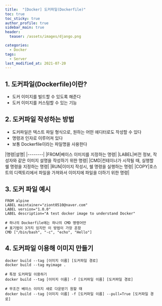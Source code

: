 ```yaml
---
title:  "[Docker] 도커파일(Dockerfile)"
toc: true
toc_sticky: true
author_profile: true
sidebar_main: true
header:
  teaser: /assets/images/django.png

categories:
  - Docker
tags:
  - Server
last_modified_at: 2021-07-20
---  
```


## 1. 도커파일(Dockerfile)이란?
- 도커 이미지를 빌드할 수 있도록 해준다
- 도커 이미지를 커스텀할 수 있는 기능

## 2. 도커파일 작성하는 방법
- 도커파일은 텍스트 파일 형식으로, 원하는 어떤 에디터로도 작성할 수 있다
- 명령과 인자로 이루어져 있다
- 보통 Dockerfile이라는 파일명을 사용한다

|명령|설명|
|--------|
|FROM|베이스 이미지를 지정하는 명령|
|LABEL|버전 정보, 작성자와 같은 이미지 설명을 작성하기 위한 명령|
|CMD|컨테이너가 시작될 때, 실행할 쉘 명령을 지정하는 명령|
|RUN|이미지 작성시, 쉘 명령을 실행하는 명령|
|COPY|호스트의 디렉토리에서 파일을 가져와서 이미지에 파일을 더하기 위한 명령|


## 3. 도커 파일 예시
```
FROM alpine
LABEL maintainer="ziont0510@naver.com"
LABEL version="1.0.0"
LABEL description="A test docker image to understand Docker"

# 하나의 Dockerfile에는 하나의 CMD 명령어만
# 표기법이 3가지 있지만 이 방법이 가장 흔함
CMD ["/bin/bash", "-c", "echo", "Hello"] 
```  

## 4. 도커파일 이용해 이미지 만들기

```
docker build --tag [이미지 이름] [도커파일 경로]
docker build --tag myimage .

# 특정 도커파일 이용하기
docker build --tag [이미지 이름] -f [도커파일 이름] [도커파일 경로]

# 무조건 베이스 이미지 새로 다운받기 원할 때
docker build --tag [이미지 이름] -f [도커파일 이름] --pull=True [도커파일 경로]
```
